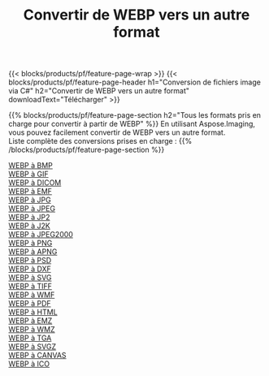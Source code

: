 ﻿---
title: Convertir de WEBP vers un autre format 
weight: 3920
url: /fr/net/conversion/from/webp 
lang: fr
langdirlevel: 2
locales: zh-hans,ja,it,ru,de,es,fr,nl,id,lt,pl,pt,vi,tr,ko,zh-hant,ar,hi,th,sv,cs,uk,he
description: En utilisant Aspose.Imaging, vous pouvez facilement convertir de WEBP vers un autre format
---

{{< blocks/products/pf/feature-page-wrap >}}
{{< blocks/products/pf/feature-page-header h1="Conversion de fichiers image via C#" h2="Convertir de WEBP vers un autre format" downloadText="Télécharger" >}}


{{% blocks/products/pf/feature-page-section  h2="Tous les formats pris en charge pour convertir à partir de WEBP" %}}
En utilisant Aspose.Imaging, vous pouvez facilement convertir de WEBP vers un autre format.
<br/>
Liste complète des conversions prises en charge :
{{% /blocks/products/pf/feature-page-section %}}
<div class="container-fluid productfamilypage bg-gray">
    <div class="convertypes bg-gray agp-content section">
        <div class="container">
		<div class="row other-converters">
		    <div class='col-md-2 other-converter remove-lp remove-rp'><a href="/imaging/fr/net/conversion/webp-to-bmp" >WEBP à BMP</a></div><div class='col-md-2 other-converter remove-lp remove-rp'><a href="/imaging/fr/net/conversion/webp-to-gif" >WEBP à GIF</a></div><div class='col-md-2 other-converter remove-lp remove-rp'><a href="/imaging/fr/net/conversion/webp-to-dicom" >WEBP à DICOM</a></div><div class='col-md-2 other-converter remove-lp remove-rp'><a href="/imaging/fr/net/conversion/webp-to-emf" >WEBP à EMF</a></div><div class='col-md-2 other-converter remove-lp remove-rp'><a href="/imaging/fr/net/conversion/webp-to-jpg" >WEBP à JPG</a></div><div class='col-md-2 other-converter remove-lp remove-rp'><a href="/imaging/fr/net/conversion/webp-to-jpeg" >WEBP à JPEG</a></div><div class='col-md-2 other-converter remove-lp remove-rp'><a href="/imaging/fr/net/conversion/webp-to-jp2" >WEBP à JP2</a></div><div class='col-md-2 other-converter remove-lp remove-rp'><a href="/imaging/fr/net/conversion/webp-to-j2k" >WEBP à J2K</a></div><div class='col-md-2 other-converter remove-lp remove-rp'><a href="/imaging/fr/net/conversion/webp-to-jpeg2000" >WEBP à JPEG2000</a></div><div class='col-md-2 other-converter remove-lp remove-rp'><a href="/imaging/fr/net/conversion/webp-to-png" >WEBP à PNG</a></div><div class='col-md-2 other-converter remove-lp remove-rp'><a href="/imaging/fr/net/conversion/webp-to-apng" >WEBP à APNG</a></div><div class='col-md-2 other-converter remove-lp remove-rp'><a href="/imaging/fr/net/conversion/webp-to-psd" >WEBP à PSD</a></div><div class='col-md-2 other-converter remove-lp remove-rp'><a href="/imaging/fr/net/conversion/webp-to-dxf" >WEBP à DXF</a></div><div class='col-md-2 other-converter remove-lp remove-rp'><a href="/imaging/fr/net/conversion/webp-to-svg" >WEBP à SVG</a></div><div class='col-md-2 other-converter remove-lp remove-rp'><a href="/imaging/fr/net/conversion/webp-to-tiff" >WEBP à TIFF</a></div><div class='col-md-2 other-converter remove-lp remove-rp'><a href="/imaging/fr/net/conversion/webp-to-wmf" >WEBP à WMF</a></div><div class='col-md-2 other-converter remove-lp remove-rp'><a href="/imaging/fr/net/conversion/webp-to-pdf" >WEBP à PDF</a></div><div class='col-md-2 other-converter remove-lp remove-rp'><a href="/imaging/fr/net/conversion/webp-to-html" >WEBP à HTML</a></div><div class='col-md-2 other-converter remove-lp remove-rp'><a href="/imaging/fr/net/conversion/webp-to-emz" >WEBP à EMZ</a></div><div class='col-md-2 other-converter remove-lp remove-rp'><a href="/imaging/fr/net/conversion/webp-to-wmz" >WEBP à WMZ</a></div><div class='col-md-2 other-converter remove-lp remove-rp'><a href="/imaging/fr/net/conversion/webp-to-tga" >WEBP à TGA</a></div><div class='col-md-2 other-converter remove-lp remove-rp'><a href="/imaging/fr/net/conversion/webp-to-svgz" >WEBP à SVGZ</a></div><div class='col-md-2 other-converter remove-lp remove-rp'><a href="/imaging/fr/net/conversion/webp-to-canvas" >WEBP à CANVAS</a></div><div class='col-md-2 other-converter remove-lp remove-rp'><a href="/imaging/fr/net/conversion/webp-to-ico" >WEBP à ICO</a></div>
                </div>
        </div>
    </div>
</div>
<br/>

